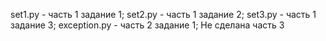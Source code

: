 set1.py - часть 1 задание 1;
set2.py - часть 1 задание 2;
set3.py - часть 1 задание 3;
exception.py - часть 2 задание 1;
Не сделана часть 3
